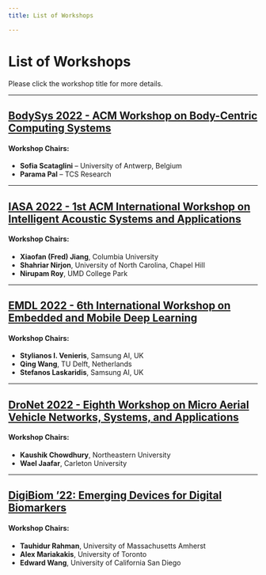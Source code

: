 ```yaml
---
title: List of Workshops

---
```

<!--
---
title: List of Workshops
menu:
  main:
    parent: "Workshops"
    weight: 50
---
-->

# List of Workshops
Please click the workshop title for more details.

---

## [BodySys 2022 - ACM Workshop on Body-Centric Computing Systems](http://bodysys-acm.com)
#### Workshop Chairs: 
  - **Sofia Scataglini** – University of Antwerp, Belgium
  - **Parama Pal** – TCS Research

---

## [IASA 2022 - 1st ACM International Workshop on Intelligent Acoustic Systems and Applications](http://intelligent-acoustics.org/)
#### Workshop Chairs: 
  - **Xiaofan (Fred) Jiang**, Columbia University
  - **Shahriar Nirjon**, University of North Carolina, Chapel Hill
  - **Nirupam Roy**, UMD College Park

---

## [EMDL 2022 - 6th International Workshop on Embedded and Mobile Deep Learning](https://emdl22.github.io/)
#### Workshop Chairs: 
  - **Stylianos I. Venieris**, Samsung AI, UK
  - **Qing Wang**, TU Delft, Netherlands
  - **Stefanos Laskaridis**, Samsung AI, UK

---

## [DroNet 2022 - Eighth Workshop on Micro Aerial Vehicle Networks, Systems, and Applications](https://www.eventcreate.com/e/dronet22)
#### Workshop Chairs: 
- **Kaushik Chowdhury**, Northeastern University
- **Wael Jaafar**, Carleton University

---

## [DigiBiom ’22: Emerging Devices for Digital Biomarkers](https://digibiom.github.io/)
#### Workshop Chairs:
- **Tauhidur Rahman**, University of Massachusetts Amherst
- **Alex Mariakakis**, University of Toronto
- **Edward Wang**, University of California San Diego
